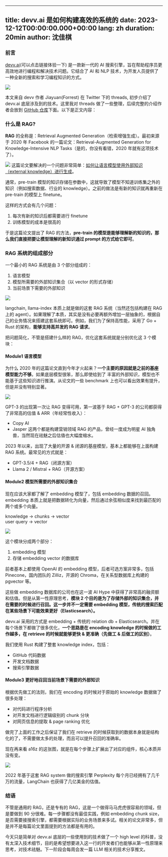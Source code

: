 ---
title: devv.ai 是如何构建高效的系统的
date: 2023-12-12T00:00:00.000+00:00
lang: zh
duration: 20min
author: 沈佳棋
----

### 前言

[devv.ai](https://devv.ai/zh)(可以点击链接体验一下) 是一款新一代的 AI 搜索引擎，旨在帮助程序员更高效地进行编程和解决技术问题。它结合了 AI 和 NLP 技术，为开发人员提供了一种全新的搜索和学习编程知识的方式。  

<img src="/public/devv_demo.jpg" />

本文来自 devv 作者 Jiayuan(Forrest) 在 Twitter 下的 threads, 初步介绍了 devv.ai 底层涉及到的技术。这里我对 threads 做了一些整理，后续完整的介绍作者会放到 [GitHub 仓库](https://github.com/devv-ai/devv)下面。以下是正文内容：  

### 什么是 RAG?

**RAG** 的全称是：Retrieval Augmented Generation（检索增强生成）。最初来源于 2020 年 Facebook 的一篇论文：Retrieval-Augmented Generation for Knowledge-Intensive NLP Tasks（是的，你没有看错，2020 年就有这项技术了）。

<img src="/public/rag_lunwen.jpg" />
这篇论文要解决的一个问题非常简单：<u>如何让语言模型使用外部知识（external knowledge）进行生成</u>。  

通常，pre-train 模型的知识存储在参数中，这就导致了模型不知道训练集之外的知识（例如搜索数据、行业的 knowledge）。之前的做法是有新的知识就再重新在 pre-train 的模型上 finetune。  

这样的方式会有几个问题：
1. 每次有新的知识后都需要进行 finetune
2. 训练模型的成本是很高的

于是这篇论文提出了 RAG 的方法，**pre-train 的模型是能够理解新的知识的，那么我们直接把要让模型理解的新知识通过 prompt 的方式给它即可**。

### RAG 系统的组成部分

一个最小的 RAG 系统是由 3 个部分组成的：
1. 语言模型
2. 模型所需要的外部知识集合（以 vector 的形式存储）
3. 当前场景下需要的外部知识

<img src="/public/rag_system_parts.jpg" />

langchain, llama-index 本质上就是做的这套 RAG 系统（当然还包括构建在 RAG 上的 agent）。如果理解了本质，其实是没有必要再额外增加一层抽象的，根据自己的业务情况来搭建这套系统即可。例如，我们为了保持高性能，采用了 Go + Rust 的架构，**能够支持高并发的 RAG 请求**。

把问题简化，不管是搭建什么样的 RAG，优化这套系统就是分别优化这 3 个模块：

#### Module1 语言模型

为什么 2020 年的这篇论文直到今年才火起来？**一个主要的原因就是之前的基座模型能力不够**。如果底层模型很笨，那么即使给到了 丰富的外部知识，模型也不能基于这些知识进行推演。从论文的一些 benchmark 上也可以看出效果有提升，但是并没有特别显著。

<img src="/public/model_benchmark.jpg" />

GPT-3 的出现第一次让 RAG 变得可用，第一波基于 RAG + GPT-3 的公司都获得了非常高的估值 & ARR（年经常性收入）：  
- Copy AI
- Jasper
这两个都是构建营销领域 RAG 的产品，曾经一度成为明星 AI 独角兽，当然现在祛魅之后估值也大幅度缩水。  

2023 年以来，出现了大量的开源 & 闭源的基座模型，基本上都能够在上面构建 RAG 系统。最常见的方式就是：
- GPT-3.5/4 + RAG（闭源方案）
- Llama 2 / Mistral + RAG（开源方案）

#### Module2 模型所需要的外部知识集合

现在应该大家都了解了 embedding 模型了，包括 embedding 数据的召回。embedding 本质上就是把数据转化为向量，然后通过余弦相似度来找到最匹配的两个或多个向量。  

knowledge -> chunks -> vector  
user query -> vector  

<img src="/public/embedding.jpg" />

这个模块分成两个部分：
1. embedding 模型
2. 存储 embedding vector 的数据库
   
前者基本上都使用 OpenAI 的 embedding 模型，后者可选方案非常多，包括 Pinecone，国内团队的 Zilliz，开源的 Chroma，在关系型数据库上构建的 pgvector 等。  

这些做 embedding 数据库的公司也在这一波 AI Hype 中获得了非常高的融资额和估值。但是从第一性原理思考，**模块 2 个目的是为了存储外部的知识集合，并在需要的时候进行召回。这一步并不一定需要 embedding 模型，传统的搜索匹配在某些场景下可能效果更好（Elasticsearch）。**  

devv.ai 采用的方式是 embedding + 传统的 relation db + Elasticsearch。并在每个场景下都做了很多优化，**一个思路是在 encoding knowledge 的时候做的工作越多，在 retrieve 的时候就能够更快 & 更准确（先做工 & 后做工的区别）**。

我们使用 Rust 构建了整套 knowledge index，包括：
- GitHub  代码数据
- 开发文档数据
- 搜索引擎数据


#### Module3 更好地召回当前场景下需要的外部知识

根据优先做工的法则，我们在 encoding 的时候对于原始的 knowledge 数据做了很多处理：
- 对代码进行程序分析
- 对开发文档进行逻辑级别的 chunk 分块
- 对网页信息的提取 & page ranking 优化

做完了上面的工作之后保证了我们在 retrieve 的时候获取到的数据本身就是结构化的了，不需要做太多的处理，而且可以提升召回的准确率。

现在再来看 a16z 的这张图，就是在每个步骤上扩展出了对应的组件，核心本质并没有变。

<img src="/public/a16z.jpg" />

2022 年基于这套 RAG system 做的搜索引擎 Perplexity 每个月已经拥有了几千万的流量，LangChain 也获得了几亿美金的估值。

### 结语

不管是通用的 RAG，还是专有的 RAG，这是一个做得马马虎虎很容易的领域，但是要做到 90 分很难。每一步骤都没有最佳实践，例如 embedding chunk size，是否需要接搜索引擎，都需要根据实际的业务场景来多试。相关的论文非常多，但是并不是每篇论文里面提到的方法都是有用的。  

今天只是简单对 devv.ai 底层的一些使用到的技术做了一个 high level 的科普，没有太深入技术细节，目的是希望想要进入这一行的开发者们也能够从第一性原理来思考，对技术祛魅。下一阶段会每周会发一篇 LLM 相关的技术分享推文。